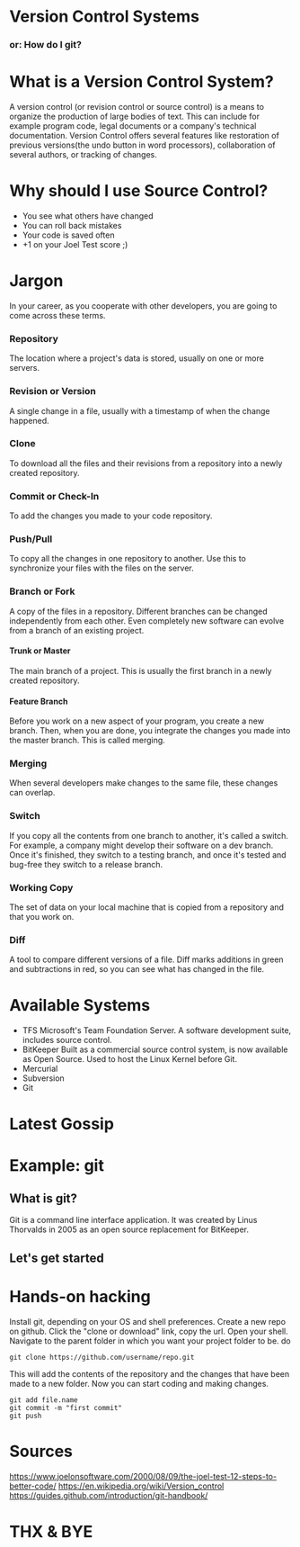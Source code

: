 # Version Control Systems
### or: How do I git?

# What is a Version Control System?
A version control (or revision control or source control) is a means to organize the production of large bodies of text. This can include for example program code, legal documents or a company's technical documentation. Version Control offers several features like restoration of previous versions(the undo button in word processors), collaboration of several authors, or tracking of changes.

# Why should I use Source Control?
- You see what others have changed
- You can roll back mistakes
- Your code is saved often
- \+1 on your Joel Test score ;)

# Jargon
In your career, as you cooperate with other developers, you are going to come across these terms.
### Repository
The location where a project's data is stored, usually on one or more servers.
### Revision or Version
A single change in a file, usually with a timestamp of when the change happened.
### Clone
To download all the files and their revisions from a repository into a newly created repository.
### Commit or Check-In
To add the changes you made to your code repository.
### Push/Pull
To copy all the changes in one repository to another. Use this to synchronize your files with the files on the server.
### Branch or Fork
A copy of the files in a repository. Different branches can be changed independently from each other. Even completely new software can evolve from a branch of an existing project.
#### Trunk or Master
The main branch of a project. This is usually the first branch in a newly created repository.
#### Feature Branch
Before you work on a new aspect of your program, you create a new branch. Then, when you are done, you integrate the changes you made into the master branch. This is called merging.
### Merging
When several developers make changes to the same file, these changes can overlap.
### Switch
If you copy all the contents from one branch to another, it's called a switch. For example, a company might develop their software on a dev branch. Once it's finished, they switch to a testing branch, and once it's tested and bug-free they switch to a release branch.
### Working Copy
The set of data on your local machine that is copied from a repository and that you work on.
### Diff
A tool to compare different versions of a file. Diff marks additions in green and subtractions in red, so you can see what has changed in the file.

# Available Systems
- TFS
Microsoft's Team Foundation Server. A software development suite, includes source control.
- BitKeeper
Built as a commercial source control system, is now available as Open Source. Used to host the Linux Kernel before Git.
- Mercurial
- Subversion
- Git


# Latest Gossip
# Example: git
## What is git?
Git is a command line interface application. It was created by Linus Thorvalds in 2005 as an open source replacement for BitKeeper.
## Let's get started
# Hands-on hacking
Install git, depending on your OS and shell preferences.
Create a new repo on github.
Click the "clone or download" link, copy the url.
Open your shell.
Navigate to the parent folder in which you want your project folder to be.
do

    git clone https://github.com/username/repo.git

This will add the contents of the repository and the changes that have been made to a new folder. Now you can start coding and making changes.

    git add file.name
    git commit -m "first commit"
    git push

# Sources
https://www.joelonsoftware.com/2000/08/09/the-joel-test-12-steps-to-better-code/
https://en.wikipedia.org/wiki/Version_control
https://guides.github.com/introduction/git-handbook/



# THX & BYE
